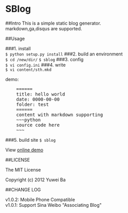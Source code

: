 SBlog
========

##Intro
This is a simple static blog generator.  
markdown,ga,disqus are supported.

##Usage

###1. install  
`$ python setup.py install`
###2. build an environment  
`$ cd /new/dir/`
`$ sblog`
###3. config  
`$ vi config.ini`
###4. write  
`$ vi content/sth.mkd`


demo:  
<pre>
    ======
    title: hello world  
    date: 0000-00-00   
    folder: test  
    ======
    content with markdown supporting  
    ~~~python  
    source code here  
    ~~~  
</pre>

###5. build site
`$ sblog`

View [online demo](http://blog.xiaoba.me)


##LICENSE

The MIT License

Copyright (c) 2012 Yuwei Ba

##CHANGE LOG

v1.0.2: Mobile Phone Compatible   
v1.0.1: Support Sina Weibo "Associating Blog"

